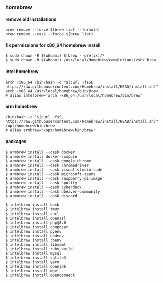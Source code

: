 ### homebrew
#### remove old installations
    brew remove --force $(brew list --formula)
    brew remove --cask --force $(brew list)

#### fix permissions for x86_64 homebrew install
    $ sudo chown -R $(whoami) $(brew --prefix)/* 
    $ sudo chown -R $(whoami) /usr/local/Homebrew/completions/zsh/_brew


#### intel homebrew
    arch -x86_64 /bin/bash -c "$(curl -fsSL https://raw.githubusercontent.com/Homebrew/install/HEAD/install.sh)"
    arch -x86_64 /usr/local/homebrew/bin/brew
    # alias intelbrew='arch -x86_64 /usr/local/homebrew/bin/brew'

#### arm homebrew
    /bin/bash -c "$(curl -fsSL https://raw.githubusercontent.com/Homebrew/install/HEAD/install.sh)"
    /opt/homebrew/bin/brew
    # alias armbrew='/opt/homebrew/bin/brew'
  
#### packages
    $ armbrew install --cask docker
    $ armbrew install docker-compose
    $ armbrew install --cask google-chrome
    $ armbrew install --cask chromedriver
    $ armbrew install --cask visual-studio-code
    $ armbrew install --cask microsoft-teams
    $ armbrew install --cask raspberry-pi-imager
    $ armbrew install --cask spotify
    $ armbrew install --cask cyberduck
    $ armbrew install --cask dbeaver-community
    $ armbrew install --cask discord
    
    $ intelbrew install bash
    $ intelbrew install tmux
    $ intelbrew install curl
    $ intelbrew install openssl
    $ intelbrew install php@8.0
    $ intelbrew install composer
    $ intelbrew install pyenv
    $ intelbrew install nodenv
    $ intelbrew install rbenv
    $ intelbrew install libyaml
    $ intelbrew install ruby-build
    $ intelbrew install mysql
    $ intelbrew install sqlite3
    $ intelbrew install yarn
    $ intelbrew install openjdk
    $ intelbrew install wget
    $ intelbrew install openconnect

